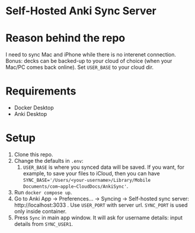 # Self-Hosted Anki Sync Server

# Reason behind the repo

I need to sync Mac and iPhone while there is no interenet connection.
Bonus: decks can be backed-up to your cloud of choice (when your Mac/PC comes back online). Set `USER_BASE` to your cloud dir.

# Requirements

- Docker Desktop
- Anki Desktop

# Setup

1. Clone this repo.
2. Change the defaults in `.env`:
   1. `USER_BASE` is where you synced data will be saved. If you want, for example, to save your files to iCloud, then you can have `SYNC_BASE='/Users/<your-username>/Library/Mobile Documents/com~apple~CloudDocs/AnkiSync'`.
3. Run `docker compose up`.
4. Go to Anki App -> Preferences... -> Syncing -> Self-hosted sync server: http://localhost:3033 . Use `USER_PORT` with server url. `SYNC_PORT` is used only inside container.
5. Press `Sync` in main app window. It will ask for username details: input details from `SYNC_USER1`.

